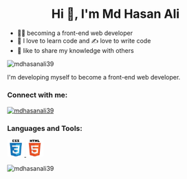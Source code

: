 <h1 align="center">Hi 👋, I'm Md Hasan Ali</h1>

 - 👨‍💻 becoming a front-end web developer
 - 📝 I love to learn code and ✍ love to write code
 - 🧠 like to share my knowledge with others

<p align="left"> <img src="https://komarev.com/ghpvc/?username=mdhasanali39&label=Profile%20views&color=0e75b6&style=flat" alt="mdhasanali39" /> </p>

I'm developing myself to become a front-end web developer.

<h3 align="left">Connect with me:</h3>
<p align="left">
<a href="https://twitter.com/mdhasanali39" target="blank"><img align="center" src="https://raw.githubusercontent.com/rahuldkjain/github-profile-readme-generator/master/src/images/icons/Social/twitter.svg" alt="mdhasanali39" height="30" width="40" /></a>
</p>

<h3 align="left">Languages and Tools:</h3>
<p align="left"> <a href="https://www.w3schools.com/css/" target="_blank" rel="noreferrer"> <img src="https://raw.githubusercontent.com/devicons/devicon/master/icons/css3/css3-original-wordmark.svg" alt="css3" width="40" height="40"/> </a> <a href="https://www.w3.org/html/" target="_blank" rel="noreferrer"> <img src="https://raw.githubusercontent.com/devicons/devicon/master/icons/html5/html5-original-wordmark.svg" alt="html5" width="40" height="40"/> </a> </p>

<p><img align="center" src="https://github-readme-stats.vercel.app/api/top-langs?username=mdhasanali39&show_icons=true&locale=en&layout=compact" alt="mdhasanali39" /></p>

